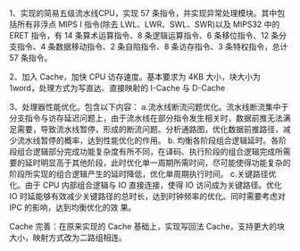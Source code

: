 1、实现的简易五级流水线CPU，实现 57 条指令，并实现异常处理模块。其中包括所有非浮点 MIPS I 指令(除去 LWL、LWR、SWL、SWR)以及 MIPS32 中的 ERET 指令，有 14 条算术运算指令、8 条逻辑运算指令、6 条移位指令、12 条分支指令、4 条数据移动指令、2 条自陷指令、8 条访存指令、3 条特权指令，总计 57 条指令。

2、加入 Cache，加快 CPU 访存速度。基本要求为 4KB 大小，块大小为 1word，处理方式为写直达、直接映射的 I-Cache 与 D-Cache

3、处理器性能优化。包含以下内容：
a.流水线断流问题优化。流水线断流集中于分支指令与访存延迟问题上，由于流水线在部分指令发生相关时，数据前推无法满足需要，导致流水线暂停，形成的断流问题。分析通路图，优化数据前推路径，减少流水线暂停的概率，达到性能优化的作用。
b. 均衡各阶段组合逻辑延时。各阶段组合逻辑部分完成功能复杂度有所不同，在译码、执行阶段的组合逻辑完成所需要的延时明显高于其他阶段，此时优化单一周期所需时间，尽可能使得功能复杂的阶段所实现的组合逻辑产生的延时降低，优化单周期执行时间。
c.关键路径优化。由于 CPU 内部组合逻辑与 IO 直接连接，使得 IO 访问成为关键路径。优化 IO 时延能够有效减少关键路径的总时长，达到时钟频率的优化。同时需要考虑对 IPC 的影响，达到均衡优化的效
果。

Cache 完善：在原来实现的 Cache 基础上，实现写回法 Cache，支持更大的块大小，映射方式改为二路组相连。
